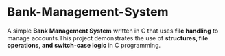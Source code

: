 # Bank-Management-System
A simple **Bank Management System** written in C that uses **file handling** to manage accounts.This project demonstrates the use of **structures, file operations, and switch-case logic** in C programming.
